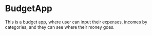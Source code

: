 # BudgetApp
This is a budget app, where user can input their expenses, incomes by categories, and they can see where their money goes.
